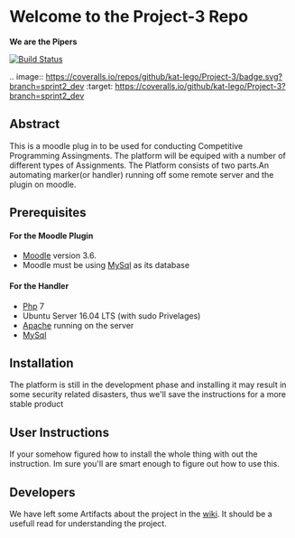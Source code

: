 # Welcome to the Project-3 Repo
**We are the Pipers**

[![Build Status](https://travis-ci.org/maniac22/Project-3.svg?branch=master)](https://travis-ci.org/maniac22/Project-3)

.. image:: https://coveralls.io/repos/github/kat-lego/Project-3/badge.svg?branch=sprint2_dev
:target: https://coveralls.io/github/kat-lego/Project-3?branch=sprint2_dev

##  Abstract
This is a moodle plug in to be used for conducting Competitive Programming Assingments. The platform will be equiped with a number of different types of Assignments. The Platform consists of two parts.An automating marker(or handler) running off some remote server and the plugin on moodle.

## Prerequisites
#### For the Moodle Plugin
* [Moodle](https://docs.moodle.org/36/en/Installing_Moodle) version 3.6.
* Moodle must be using [MySql](https://tutorials.ubuntu.com/tutorial/install-and-configure-apache#0) as its database
#### For the Handler
* [Php](https://www.php.net/manual/en/install.php) 7
* Ubuntu Server 16.04 LTS (with sudo Privelages)
* [Apache](https://tutorials.ubuntu.com/tutorial/install-and-configure-apache#0) running on the server
* [MySql](https://tutorials.ubuntu.com/tutorial/install-and-configure-apache#0)

## Installation
The platform is still in the development phase and installing it may result in some security related disasters, thus we'll save the instructions for a more stable product

## User Instructions
If your somehow figured how to install the whole thing with out the instruction. Im sure you'll are smart enough to figure out how to use this.

## Developers
We have left some Artifacts about the project in the [wiki](https://github.com/kat-lego/Project-3/wiki). It should be a usefull read for understanding the project.
